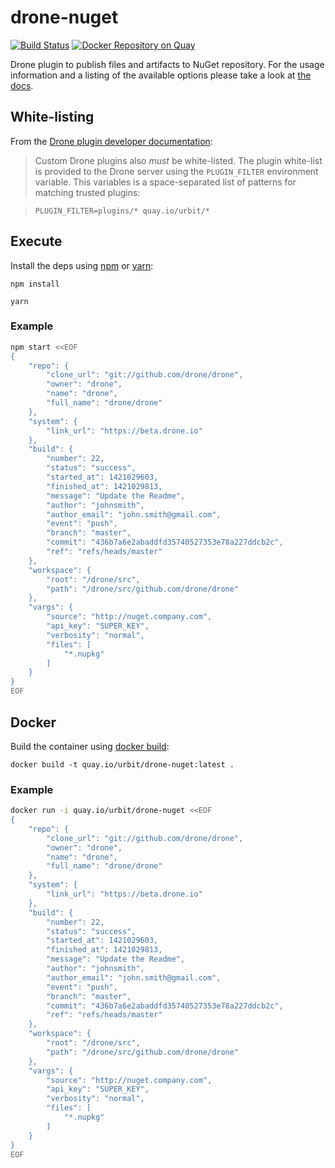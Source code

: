 # drone-nuget

[![Build Status](http://ci.urb-it.com/api/badges/urbitassociates/drone-nuget/status.svg)](http://ci.urb-it.com/urbitassociates/drone-nuget)
[![Docker Repository on Quay](https://quay.io/repository/urbit/drone-nuget/status "Docker Repository on Quay")](https://quay.io/repository/urbit/drone-nuget)

Drone plugin to publish files and artifacts to NuGet repository. For the usage information and a listing of the available options please take a look at [the docs](DOCS.md).

## White-listing
From the [Drone plugin developer documentation](http://readme.drone.io/0.4/devs/plugins/#custom-plugins):
>Custom Drone plugins also *must* be white-listed. The plugin white-list is provided to the Drone server using the `PLUGIN_FILTER` environment variable. This variables is a space-separated list of patterns for matching trusted plugins:

>`PLUGIN_FILTER=plugins/* quay.io/urbit/*`

## Execute

Install the deps using [npm](https://docs.npmjs.com/getting-started/installing-npm-packages-locally) or [yarn](https://yarnpkg.com/en/docs/cli/install):

```
npm install
```
```
yarn
```

### Example

```sh
npm start <<EOF
{
    "repo": {
        "clone_url": "git://github.com/drone/drone",
        "owner": "drone",
        "name": "drone",
        "full_name": "drone/drone"
    },
    "system": {
        "link_url": "https://beta.drone.io"
    },
    "build": {
        "number": 22,
        "status": "success",
        "started_at": 1421029603,
        "finished_at": 1421029813,
        "message": "Update the Readme",
        "author": "johnsmith",
        "author_email": "john.smith@gmail.com",
        "event": "push",
        "branch": "master",
        "commit": "436b7a6e2abaddfd35740527353e78a227ddcb2c",
        "ref": "refs/heads/master"
    },
    "workspace": {
        "root": "/drone/src",
        "path": "/drone/src/github.com/drone/drone"
    },
    "vargs": {
        "source": "http://nuget.company.com",
        "api_key": "SUPER_KEY",
        "verbosity": "normal",
        "files": [
            "*.nupkg"
        ]
    }
}
EOF
```

## Docker

Build the container using [docker build](https://docs.docker.com/engine/reference/commandline/build/):

```
docker build -t quay.io/urbit/drone-nuget:latest .
```

### Example

```sh
docker run -i quay.io/urbit/drone-nuget <<EOF
{
    "repo": {
        "clone_url": "git://github.com/drone/drone",
        "owner": "drone",
        "name": "drone",
        "full_name": "drone/drone"
    },
    "system": {
        "link_url": "https://beta.drone.io"
    },
    "build": {
        "number": 22,
        "status": "success",
        "started_at": 1421029603,
        "finished_at": 1421029813,
        "message": "Update the Readme",
        "author": "johnsmith",
        "author_email": "john.smith@gmail.com",
        "event": "push",
        "branch": "master",
        "commit": "436b7a6e2abaddfd35740527353e78a227ddcb2c",
        "ref": "refs/heads/master"
    },
    "workspace": {
        "root": "/drone/src",
        "path": "/drone/src/github.com/drone/drone"
    },
    "vargs": {
        "source": "http://nuget.company.com",
        "api_key": "SUPER_KEY",
        "verbosity": "normal",
        "files": [
            "*.nupkg"
        ]
    }
}
EOF
```
